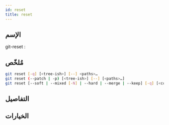 ```yaml
---
id: reset
title: reset
---
```


## الإسم
git-reset : 

## مُلخّص

<!--DOCUSAURUS_CODE_TABS-->
<!--الأمر-->
```bash
git reset [-q] [<tree-ish>] [--] <paths>…​
git reset (--patch | -p) [<tree-ish>] [--] [<paths>…​]
git reset [--soft | --mixed [-N] | --hard | --merge | --keep] [-q] [<commit>]
```
<!--END_DOCUSAURUS_CODE_TABS-->

## التفاصيل

## الخيارات

